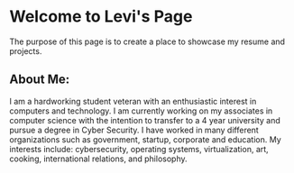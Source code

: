 # Welcome to Levi's Page

The purpose of this page is to create a place to showcase my resume and projects.

## About Me:
I am a hardworking student veteran with an enthusiastic interest in computers and technology. I am currently working on my associates in computer science with the intention to transfer to a 4 year university and pursue a degree in Cyber Security. I have worked in many different organizations such as government, startup, corporate and education. My interests include: cybersecurity, operating systems,  virtualization, art, cooking, international relations, and philosophy. 

